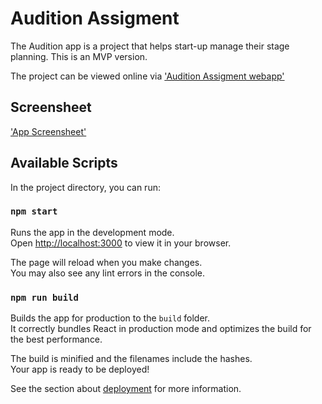 # Audition Assigment 

The Audition app is a project that helps start-up manage their stage planning. This is an MVP version.

The project can be viewed online via ['Audition Assigment webapp'](https://startup-checker.vercel.app/)

## Screensheet
['App Screensheet']('https://drive.google.com/file/d/1npXpyv-WQO4u4ES3M-ahB_CNtfR5tjHm/view?usp=sharing')

## Available Scripts

In the project directory, you can run:

### `npm start`

Runs the app in the development mode.\
Open [http://localhost:3000](http://localhost:3000) to view it in your browser.

The page will reload when you make changes.\
You may also see any lint errors in the console.

### `npm run build`

Builds the app for production to the `build` folder.\
It correctly bundles React in production mode and optimizes the build for the best performance.

The build is minified and the filenames include the hashes.\
Your app is ready to be deployed!

See the section about [deployment](https://facebook.github.io/create-react-app/docs/deployment) for more information.

